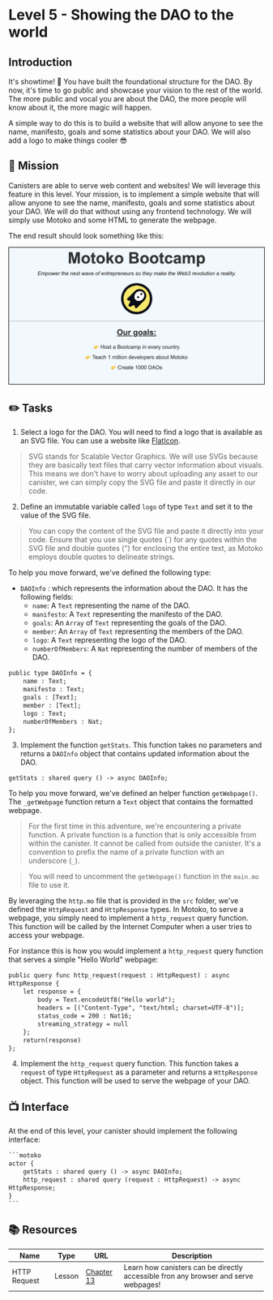# Level 5 - Showing the DAO to the world

## Introduction

It's showtime! 🎤
You have built the foundational structure for the DAO.
By now, it's time to go public and showcase your vision to the rest of the world. The more public and vocal you are about the DAO, the more people will know about it, the more magic will happen.

A simple way to do this is to build a website that will allow anyone to see the name, manifesto, goals and some statistics about your DAO. We will also add a logo to make things cooler 😎

## 🎯 Mission

Canisters are able to serve web content and websites! We will leverage this feature in this level. Your mission, is to implement a simple website that will allow anyone to see the name, manifesto, goals and some statistics about your DAO. We will do that without using any frontend technology. We will simply use Motoko and some HTML to generate the webpage.

The end result should look something like this:

<p align="center"> <img src="../../assets/level_5/webpage_mbc.png"  style="border: 1px solid black;"/> </p>

## ✏️ Tasks

1. Select a logo for the DAO. You will need to find a logo that is available as an SVG file. You can use a website like [FlatIcon](https://www.flaticon.com/fr/).

> SVG stands for Scalable Vector Graphics. We will use SVGs because they are basically text files that carry vector information about visuals. This means we don't have to worry about uploading any asset to our canister, we can simply copy the SVG file and paste it directly in our code.

2. Define an immutable variable called `logo` of type `Text` and set it to the value of the SVG file.

> You can copy the content of the SVG file and paste it directly into your code. Ensure that you use single quotes (`) for any quotes within the SVG file and double quotes (") for enclosing the entire text, as Motoko employs double quotes to delineate strings.

To help you move forward, we've defined the following type:

- `DAOInfo` : which represents the information about the DAO. It has the following fields:
  - `name`: A `Text` representing the name of the DAO.
  - `manifesto`: A `Text` representing the manifesto of the DAO.
  - `goals`: An `Array` of `Text` representing the goals of the DAO.
  - `member`: An `Array` of `Text` representing the members of the DAO.
  - `logo`: A `Text` representing the logo of the DAO.
  - `numberOfMembers`: A `Nat` representing the number of members of the DAO.

```motoko
public type DAOInfo = {
    name : Text;
    manifesto : Text;
    goals : [Text];
    member : [Text];
    logo : Text;
    numberOfMembers : Nat;
};
```

3. Implement the function `getStats`. This function takes no parameters and returns a `DAOInfo` object that contains updated information about the DAO.

```motoko
getStats : shared query () -> async DAOInfo;
```

To help you move forward, we've defined an helper function `getWebpage()`. The `_getWebpage` function return a `Text` object that contains the formatted webpage.

> For the first time in this adventure, we're encountering a private function. A private function is a function that is only accessible from within the canister. It cannot be called from outside the canister. It's a convention to prefix the name of a private function with an underscore (`_`).

> You will need to uncomment the `getWebpage()` function in the `main.mo` file to use it.

By leveraging the `http.mo` file that is provided in the `src` folder, we've defined the `HttpRequest` and `HttpResponse` types. In Motoko, to serve a webpage, you simply need to implement a `http_request` query function. This function will be called by the Internet Computer when a user tries to access your webpage.

For instance this is how you would implement a `http_request` query function that serves a simple "Hello World" webpage:

```motoko
public query func http_request(request : HttpRequest) : async HttpResponse {
    let response = {
        body = Text.encodeUtf8("Hello world");
        headers = [("Content-Type", "text/html; charset=UTF-8")];
        status_code = 200 : Nat16;
        streaming_strategy = null
    };
    return(response)
};
```

4. Implement the `http_request` query function. This function takes a `request` of type `HttpRequest` as a parameter and returns a `HttpResponse` object. This function will be used to serve the webpage of your DAO. 

## 📺 Interface

At the end of this level, your canister should implement the following interface:

    ```motoko
    actor {
        getStats : shared query () -> async DAOInfo;
        http_request : shared query (request : HttpRequest) -> async HttpResponse;
    }
    ```

## 📚 Resources

| Name         | Type   | URL                                                                                                       | Description                                                                         |
| ------------ | ------ | --------------------------------------------------------------------------------------------------------- | ----------------------------------------------------------------------------------- |
| HTTP Request | Lesson | [Chapter 13](https://github.com/motoko-bootcamp/dao-adventure/blob/main/lessons/chapter-13/CHAPTER-13.MD) | Learn how canisters can be directly accessible fron any browser and serve webpages! |
